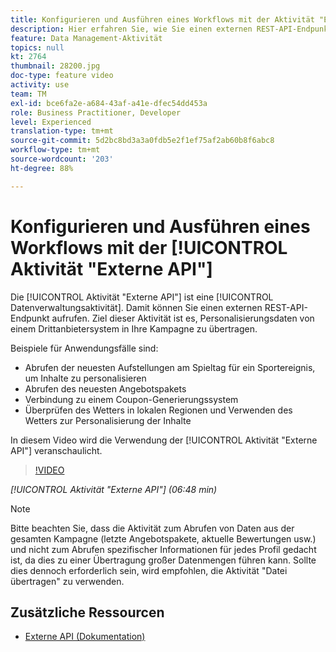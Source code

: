 ```yaml
---
title: Konfigurieren und Ausführen eines Workflows mit der Aktivität "Externe API"
description: Hier erfahren Sie, wie Sie einen externen REST-API-Endpunkt aufrufen, um Personalisierungsdaten von einem Drittanbietersystem in Ihre Kampagne zu übernehmen.
feature: Data Management-Aktivität
topics: null
kt: 2764
thumbnail: 28200.jpg
doc-type: feature video
activity: use
team: TM
exl-id: bce6fa2e-a684-43af-a41e-dfec54dd453a
role: Business Practitioner, Developer
level: Experienced
translation-type: tm+mt
source-git-commit: 5d2bc8bd3a3a0fdb5e2f1ef75af2ab60b8f6abc8
workflow-type: tm+mt
source-wordcount: '203'
ht-degree: 88%

---
```


# Konfigurieren und Ausführen eines Workflows mit der [!UICONTROL Aktivität &quot;Externe API&quot;]

Die [!UICONTROL Aktivität &quot;Externe API&quot;] ist eine [!UICONTROL Datenverwaltungsaktivität]. Damit können Sie einen externen REST-API-Endpunkt aufrufen. Ziel dieser Aktivität ist es, Personalisierungsdaten von einem Drittanbietersystem in Ihre Kampagne zu übertragen.

Beispiele für Anwendungsfälle sind:

* Abrufen der neuesten Aufstellungen am Spieltag für ein Sportereignis, um Inhalte zu personalisieren
* Abrufen des neuesten Angebotspakets
* Verbindung zu einem Coupon-Generierungssystem
* Überprüfen des Wetters in lokalen Regionen und Verwenden des Wetters zur Personalisierung der Inhalte

In diesem Video wird die Verwendung der [!UICONTROL Aktivität &quot;Externe API&quot;] veranschaulicht.

>[!VIDEO](https://video.tv.adobe.com/v/28200/?quality=12)

*[!UICONTROL Aktivität &quot;Externe API&quot;] (06:48 min)*

>[!NOTE]
>
>Bitte beachten Sie, dass die Aktivität zum Abrufen von Daten aus der gesamten Kampagne (letzte Angebotspakete, aktuelle Bewertungen usw.) und nicht zum Abrufen spezifischer Informationen für jedes Profil gedacht ist, da dies zu einer Übertragung großer Datenmengen führen kann. Sollte dies dennoch erforderlich sein, wird empfohlen, die Aktivität &quot;Datei übertragen&quot; zu verwenden.

## Zusätzliche Ressourcen

* [Externe API (Dokumentation)](https://docs.adobe.com/content/help/de-DE/campaign-standard/using/managing-processes-and-data/data-management-activities/external-api.html)
